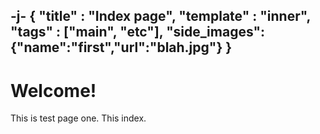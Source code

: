 -j-
{ "title" : "Index page",
"template" : "inner", 
"tags" : ["main", "etc"],
"side_images": {"name":"first","url":"blah.jpg"}
}
---
# Welcome!

This is test page one.  This index.
